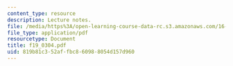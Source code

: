 ```yaml
---
content_type: resource
description: Lecture notes.
file: /media/https%3A/open-learning-course-data-rc.s3.amazonaws.com/16-01-unified-engineering-i-ii-iii-iv-fall-2005-spring-2006/819b81c352affbc860988054d157d960_f19_0304.pdf
file_type: application/pdf
resourcetype: Document
title: f19_0304.pdf
uid: 819b81c3-52af-fbc8-6098-8054d157d960
---
```

